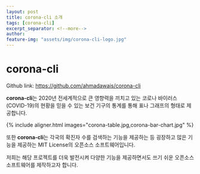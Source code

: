 ```yaml
---
layout: post
title: corona-cli 소개
tags: [corona-cli]
excerpt_separator: <!--more-->
author:
feature-img: "assets/img/corona-cli-logo.jpg"
---
```

# corona-cli  

Github link: <https://github.com/ahmadawais/corona-cli>

**corona-cli**는 2020년 전세계적으로 큰 영향력을 끼치고 있는 코로나 바이러스 (COVID-19)의 현황을 믿을 수 있는 보건 기구의 통계를 통해 표나 그래프의 형태로 제공합니다.

{% include aligner.html images="corona-table.jpg,corona-bar-chart.jpg" %}

또한  **corona-cli**는 각국의 확진자 수를 검색하는 기능을 제공하는 등 굉장하고 많은 기능을 제공하는 MIT License의 오픈소스 소프트웨어입니다.

저희는 해당 프로젝트를 더욱 발전시켜 다양한 기능을 제공하면서도 쓰기 쉬운 오픈소스 소프트웨어를 제작하고자 합니다.  